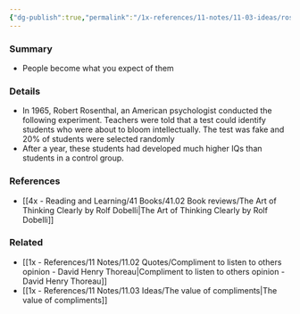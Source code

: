 ```yaml
---
{"dg-publish":true,"permalink":"/1x-references/11-notes/11-03-ideas/rosenthal-effect-people-become-what-you-expect-of-them/","title":"Rosenthal Effect - people become what you expect of them","created":"2022-12-24T19:19:27.000+03:00","updated":"2025-07-08T20:58:27.492+03:00"}
---
```



### Summary
- People become what you expect of them

### Details
- In 1965, Robert Rosenthal, an American psychologist conducted the following experiment. Teachers were told that a test could identify students who were about to bloom intellectually. The test was fake and 20% of students were selected randomly
- After a year, these students had developed much higher IQs than students in a control group.

### References
- [[4x - Reading and Learning/41 Books/41.02 Book reviews/The Art of Thinking Clearly by Rolf Dobelli\|The Art of Thinking Clearly by Rolf Dobelli]]

### Related
- [[1x - References/11 Notes/11.02 Quotes/Compliment to listen to others opinion - David Henry Thoreau\|Compliment to listen to others opinion - David Henry Thoreau]]
- [[1x - References/11 Notes/11.03 Ideas/The value of compliments\|The value of compliments]]
